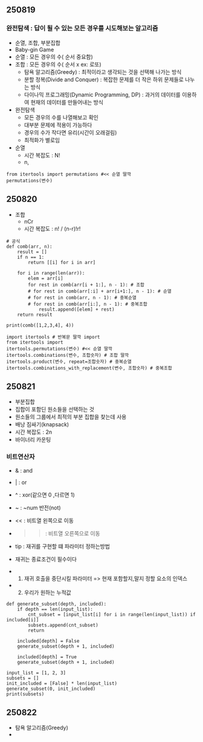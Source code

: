 ## 250819
### 완전탐색 : 답이 될 수 있는 모든 경우를 시도해보는 알고리즘
- 순열, 조합, 부분집합
- Baby-gin Game
- 순열 : 모든 경우의 수( 순서 중요함)
- 조합 : 모든 경우의 수( 순서 x ex: 로또)
  - 탐욕 알고리즘(Greedy) : 최적이라고 생각되는 것을 선택해 나가는 방식
  - 분할 정복(Divide and Conquer) : 복잡한 문제를 더 작은 하위 문제들로 나누는 방식 
  - 다이나믹 프로그래밍(Dynamic Programming, DP) : 과거의 데이터를 이용하여 현재의 데이터를 만들어내는 방식
- 완전탐색
  - 모든 경우의 수를 나열해보고 확인
  - 대부분 문제에 적용이 가능하다
  - 경우의 수가 작다면 유리(시간이 오래걸림)
  - 최적화가 별로임
- 순열
  - 시간 복잡도 : N!
  - n,
```
from itertools import permutations #<< 순열 딸깍
permutations(변수)
```
## 250820
- 조합
  - nCr
  - 시간 복잡도 : n! / (n-r)!r!
```
# 공식
def comb(arr, n):
    result = []
    if n == 1:
        return [[i] for i in arr]

    for i in range(len(arr)):
        elem = arr[i]
        for rest in comb(arr[i + 1:], n - 1): # 조합
        # for rest in comb(arr[:i] + arr[i+1:], n - 1): # 순열
        # for rest in comb(arr, n - 1): # 중복순열
        # for rest in comb(arr[i:], n - 1): # 중복조합
            result.append([elem] + rest)
    return result

print(comb([1,2,3,4], 4))
```
```
import itertools # 반복문 딸깍 import
from itertools import
itertools.permutations(변수) #<< 순열 딸깍
itertools.combinations(변수, 조합숫자) # 조합 딸깍
itertools.product(변수, repeat=조합숫자) # 중복순열
itertools.combinations_with_replacement(변수, 조합숫자) # 중복조합
```
## 250821
- 부분집합
- 집합이 포함딘 원소들을 선택하는 것
- 원소들의 그룹에서 최적의 부분 집합을 찾는데 사용
- 배낭 짐싸기(knapsack)
- 시간 복잡도 : 2n
- 바이너리 카운팅
### 비트연산자
- & : and
- | : or
- ^ : xor(같으면 0 ,다르면 1)
- ~ : ~num 반전(not)
- << : 비트열 왼쪽으로 이동
- >> : 비트열 오른쪽으로 이동
  
- tip : 재귀를 구현할 떄 파라미터 정하는방법
- 재귀는 종료조건이 필수이다
- 1. 재귀 호출을 중단시킬 파라미터 => 현재 포함할지,말지 정할 요소의 인덱스
- 2. 우리가 원하는 누적값
```
def generate_subset(depth, included):
    if depth == len(input_list):
        cnt_subset = [input_list[i] for i in range(len(input_list)) if included[i]]
        subsets.append(cnt_subset)
        return

    included[depth] = False
    generate_subset(depth + 1, included)

    included[depth] = True
    generate_subset(depth + 1, included)

input_list = [1, 2, 3]
subsets = []
init_included = [False] * len(input_list)
generate_subset(0, init_included)
print(subsets)
```
## 250822
- 탐욕 알고리즘(Greedy)
- 

